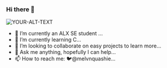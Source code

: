 ### Hi there 👋

<!--
**melvinquashie/melvinquashie** is a ✨ _special_ ✨ repository because its `README.md` (this file) appears on your GitHub profile. -->

<picture>
 <source media="(prefers-color-scheme: dark)" srcset="https://devs-group.ch/_ipx/w_390/https://cms.devs-group.ch/uploads/arif_riyanto_v_JP_w_Z6h_G_Bg_unsplash_649bf8d587.jpg">
 <source media="(prefers-color-scheme: light)" srcset="https://devs-group.ch/_ipx/w_390/https://cms.devs-group.ch/uploads/arif_riyanto_v_JP_w_Z6h_G_Bg_unsplash_649bf8d587.jpg">
 <img alt="YOUR-ALT-TEXT" src="https://devs-group.ch/_ipx/w_390/https://cms.devs-group.ch/uploads/arif_riyanto_v_JP_w_Z6h_G_Bg_unsplash_649bf8d587.jpg">
</picture>

- 🔭 I’m currently an ALX SE student ...
- 🌱 I’m currently learning C...
- 👯 I’m looking to collaborate on easy projects to learn more...
- 💬 Ask me anything, hopefully I can help...
- 📫 How to reach me: 🐦@melvnquashie...


